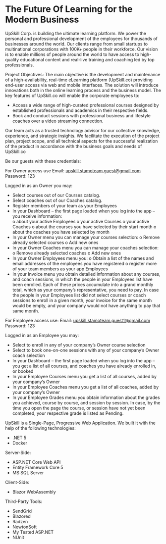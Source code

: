 # The Future Of Learning for the Modern Business

UpSkill Corp. is building the ultimate learning platform. We power the personal and professional development of the employees for thousands of businesses around the world. Our clients range from small startups to multinational corporations with 100K+ people in their workforce.
Our vision is to enable millions of people around the world to have access to high-quality educational content and real-live training and coaching led by top professionals.

Project Objectives:
The main objective is the development and maintenance of a high-availability, real-time eLearning platform (UpSkill.co) providing end-user access via web and mobile interfaces. The solution will introduce innovations both in the online learning process and the business model.
The key features of UpSkill.co will enable the corporate employees to:
- Access a wide range of high-curated professional courses designed by established professionals and academics in their respective fields.
- Book and conduct sessions with professional business and lifestyle coaches over a video streaming connection.

Our team acts as a trusted technology advisor for our collective knowledge, experience, and strategic insights. We facilitate the execution of the project plan, project scope, and all technical aspects for the successful realization of the product in accordance with the business goals and needs of UpSkill.co

Be our guests with these credentials:

For Owner access use
Email: upskill.stamoteam.guest@gmail.com
Password: 123

Logged in as an Owner you may:

-	Select courses out of our Courses catalog.
-	Select coaches out of our Coaches catalog.
-	Register members of your team as your Employees
-	In your Dashboard – the first page loaded when you log into the app – you receive information:   
o	about your active Employees
o	your active Courses
o	your active Coaches 
o	about the courses you have selected by their start month
o	about the coaches you have selected by month
-	In your Owner menu you can manage your courses selection:
o	Remove already selected courses
o	Add new ones
-	In your Owner Coaches menu you can manage your coaches selection:
o	Remove already selected coaches
o	Add new ones
-	In your Owner Employees menu you:
o	Obtain a list of the names and email addresses of the employees you have registered
o	register more of your team members as your app Employees
-	In your Invoice menu you obtain detailed information about any courses, and coach sessions, in which the people in your Employees list have been enrolled. Each of these prices accumulate into a grand monthly total, which as your company’s representative, you need to pay. In case the people in your Employees list did not select courses or coach sessions to enroll in a given month, your invoice for the same month would be empty, and your company would not have anything to pay that same month.


For Employee access use:
Email: upskill.stamoteam.guest1@gmail.com
Password: 123

Logged in as an Employee you may:

-	Select to enroll in any of your company’s Owner course selection
-	Select to book one-on-one sessions with any of your company’s Owner coach selection
-	In your Dashboard – the first page loaded when you log into the app – you get a list of all courses, and coaches you have already enrolled in, or booked
-	In your Employee Courses menu you get a list of all courses, added by your company’s Owner
-	In your Employee Coaches menu you get a list of all coaches, added by your company’s Owner
-	In your Employee Grades menu you obtain information about the grades you achieved, course by course, and session by session. In case, by the time you open the page the course, or session have not yet been completed, your respective grade is listed as Pending.



UpSkill is a Single-Page, Progressive Web Application. We built it with the help of the following technologies: 

- .NET 5
- Docker

Server-Side:

- ASP.NET Core Web API
- Entity Framework Core 5
- MS SQL Server

Client-Side:

- Blazor WebAssembly

Third-Party Tools:

- SendGrid
- Blazored
- Radzen
- NewtonSoft
- My Tested ASP.NET
- NUnit


